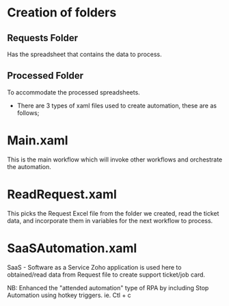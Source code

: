 # Creation of folders

## Requests Folder

Has the spreadsheet that contains the data to process.

## Processed Folder

To accommodate the processed spreadsheets.

* There are 3 types of xaml files used to create automation, these are as follows;

# Main.xaml

This is the main workflow which will invoke other workflows and orchestrate the automation.

# ReadRequest.xaml

This picks the Request Excel file from the folder we created, read the ticket data, and incorporate them in variables for the next workflow to process.

# SaaSAutomation.xaml

SaaS - Software as a Service
Zoho application is used here to obtained/read data from Request file to create support ticket/job card.

NB: Enhanced the "attended automation" type of RPA by including Stop Automation using hotkey triggers. ie. Ctl + c

